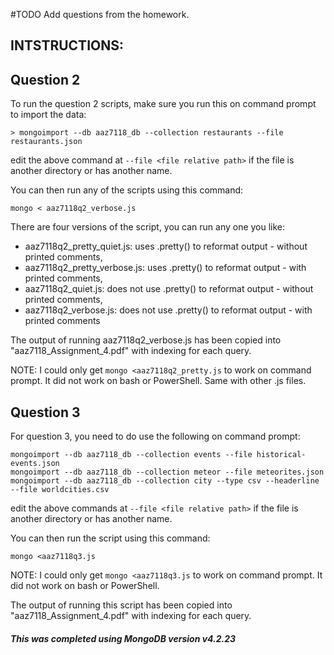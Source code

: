 #TODO
Add questions from the homework.

INTSTRUCTIONS:
--------------

## Question 2

To run the question 2 scripts, make sure you run this on command prompt to import the data:
```
> mongoimport --db aaz7118_db --collection restaurants --file restaurants.json
```

edit the above command at `--file <file relative path>` if the file is another directory or has another name.

You can then run any of the scripts using this command:
```
mongo < aaz7118q2_verbose.js
```

There are four versions of the script, you can run any one you like:
- aaz7118q2_pretty_quiet.js: uses .pretty() to reformat output - without printed comments,
- aaz7118q2_pretty_verbose.js: uses .pretty() to reformat output - with printed comments,
- aaz7118q2_quiet.js: does not use .pretty() to reformat output - without printed comments,
- aaz7118q2_verbose.js: does not use .pretty() to reformat output - with printed comments

The output of running aaz7118q2_verbose.js has been copied into "aaz7118_Assignment_4.pdf" with indexing for each query.

NOTE: I could only get `mongo <aaz7118q2_pretty.js` to work on command prompt. It did not work on bash or PowerShell. Same with other .js files.

## Question 3

For question 3, you need to do use the following on command prompt:
```
mongoimport --db aaz7118_db --collection events --file historical-events.json
mongoimport --db aaz7118_db --collection meteor --file meteorites.json
mongoimport --db aaz7118_db --collection city --type csv --headerline --file worldcities.csv
```
edit the above commands at `--file <file relative path>` if the file is another directory or has another name.

You can then run the script using this command:
```
mongo <aaz7118q3.js
```

NOTE: I could only get `mongo <aaz7118q3.js` to work on command prompt. It did not work on bash or PowerShell.

The output of running this script has been copied into "aaz7118_Assignment_4.pdf" with indexing for each query.

##### This was completed using MongoDB version v4.2.23
